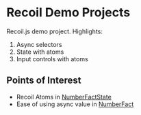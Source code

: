 # Recoil Demo Projects

Recoil.js demo project. Highlights:

1. Async selectors
2. State with atoms
3. Input controls with atoms

## Points of Interest

- Recoil Atoms in [NumberFactState](src/state/NumberFactState.ts)
- Ease of using async value in [NumberFact](src/components/NumberFact/NumberFact.tsx#L5)
